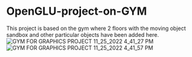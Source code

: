# OpenGLU-project-on-GYM
This project is based on the gym where 2 floors with the moving object sandbox and other particular objects have been added here.
![GYM FOR GRAPHICS PROJECT 11_25_2022 4_41_27 PM](https://user-images.githubusercontent.com/37385149/203967019-0b16f93f-798d-4c23-b543-9268751dbb43.png)
![GYM FOR GRAPHICS PROJECT 11_25_2022 4_41_57 PM](https://user-images.githubusercontent.com/37385149/203967091-8b28b918-9a0c-4fe1-91d3-9810d75f5810.png)
